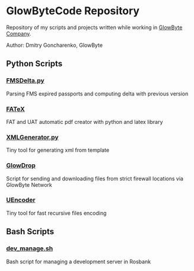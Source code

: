 # GlowByteCode Repository

Repository of my scripts and projects written while working in [GlowByte Company](http://gbconsulting.ru/en/).

Author: Dmitry Goncharenko, GlowByte
## Python Scripts
### [FMSDelta.py](./FMSDelta)
Parsing FMS expired passports and computing delta with previous version 

### [FATeX](./FATeX)
FAT and UAT automatic pdf creator with python and latex library

### [XMLGenerator.py](./XMLGenerator)
Tiny tool for generating xml from template

### [GlowDrop](./GlowDrop)
Script for sending and downloading files from strict firewall locations via GlowByte Network

### [UEncoder](./UEncoder)
Tiny tool for fast recursive files encoding

## Bash Scripts
### [dev_manage.sh](./DEVManage)
Bash script for managing a development server in Rosbank
